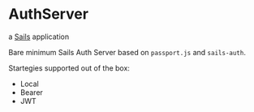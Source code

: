 # AuthServer

a [Sails](http://sailsjs.org) application

Bare minimum Sails Auth Server based on `passport.js` and `sails-auth`.

Startegies supported out of the box:

* Local
* Bearer
* JWT
